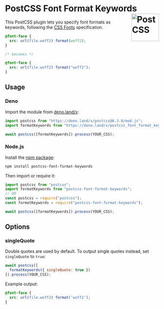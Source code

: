 # PostCSS Font Format Keywords [<img src="https://api.postcss.org/logo.svg" alt="PostCSS" width="90" height="90" align="right">](https://github.com/postcss/postcss)

This PostCSS plugin lets you specify font formats as keywords, following the
[CSS Fonts](https://drafts.csswg.org/css-fonts-4/#font-format-values)
specification.

```css
@font-face {
  src: url(file.woff2) format(woff2);
}

/* becomes */

@font-face {
  src: url(file.woff2) format("woff2");
}
```

## Usage

### Deno

Import the module from
[deno.land/x](https://deno.land/x/postcss_font_format_keywords):

```js
import postcss from "https://deno.land/x/postcss@8.3.0/mod.js";
import formatKeywords from "https://deno.land/x/postcss_font_format_keywords@3.0.1/mod.js";

await postcss([formatKeywords]).process(YOUR_CSS);
```

### Node.js

Install the
[npm package](https://www.npmjs.com/package/postcss-font-format-keywords):

```sh
npm install postcss-font-format-keywords
```

Then import or require it:

```js
import postcss from "postcss";
import formatKeywords from "postcss-font-format-keywords";
// OR
const postcss = require("postcss");
const formatKeywords = require("postcss-font-format-keywords");

await postcss([formatKeywords]).process(YOUR_CSS);
```

## Options

### singleQuote

Double quotes are used by default.
To output single quotes instead, set `singleQuote` to `true`:

```js
await postcss([
  formatKeywords({ singleQuote: true })
]).process(YOUR_CSS);
```

Example output:

```css
@font-face {
  src: url(file.woff2) format('woff2');
}
```

